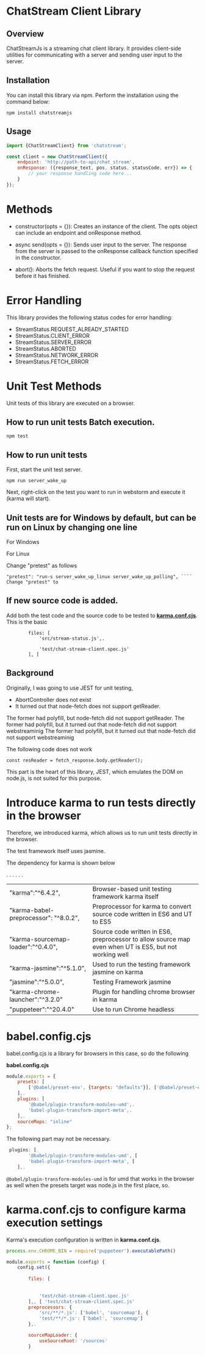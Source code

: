 # ChatStream Client Library

## Overview

ChatStreamJs is a streaming chat client library. It provides client-side utilities for communicating with a server and sending user input to the server.

## Installation

You can install this library via npm. Perform the installation using the command below:

```shell
npm install chatstreamjs
```
## Usage

```js
import {ChatStreamClient} from 'chatstream';

const client = new ChatStreamClient({
    endpoint: 'http://path-to-api/chat_stream',
    onResponse: ({response_text, pos, status, statusCode, err}) => {
        // your response handling code here...
    }
});

```

# Methods

- constructor(opts = {}): Creates an instance of the client. The opts object can include an endpoint and onResponse method.

- async send(opts = {}): Sends user input to the server. The response from the server is passed to the onResponse callback function specified in the constructor.

- abort(): Aborts the fetch request. Useful if you want to stop the request before it has finished.

# Error Handling

This library provides the following status codes for error handling:

- StreamStatus.REQUEST_ALREADY_STARTED
- StreamStatus.CLIENT_ERROR
- StreamStatus.SERVER_ERROR
- StreamStatus.ABORTED
- StreamStatus.NETWORK_ERROR
- StreamStatus.FETCH_ERROR


# Unit Test Methods

Unit tests of this library are executed on a browser.

## How to run unit tests Batch execution.

```
npm test
```

## How to run unit tests

First, start the unit test server.

```
npm run server_wake_up
```

Next, right-click on the test you want to run in webstorm and execute it (karma will start).

## Unit tests are for Windows by default, but can be run on Linux by changing one line

For Windows



For Linux

Change "pretest" as follows

```
"pretest": "run-s server_wake_up_linux server_wake_up_polling", ```` Change "pretest" to
```


## If new source code is added.

Add both the test code and the source code to be tested to **[karma.conf.cjs](karma.conf.cjs)**.
This is the basic

```
        files: [
            'src/stream-status.js',.
            
            'test/chat-stream-client.spec.js'
        ], [
```

## Background

Originally, I was going to use JEST for unit testing,

- AbortController does not exist 
- It turned out that node-fetch does not support getReader.

The former had polyfill, but node-fetch did not support getReader. The former had polyfill, but it turned out that node-fetch did not support webstreaminig
The former had polyfill, but it turned out that node-fetch did not support webstreaminig

The following code does not work

```
const resReader = fetch_response.body.getReader();
```

This part is the heart of this library,
JEST, which emulates the DOM on node.js, is not suited for this purpose.


# Introduce karma to run tests directly in the browser

Therefore, we introduced karma, which allows us to run unit tests directly in the browser.

The test framework itself uses jasmine.

The dependency for karma is shown below

<table>
	<tr>
		<td>"karma":"^6.4.2",</td>
		<td>Browser-based unit testing framework karma itself</td>.
	</tr>
	<tr>
		<td>"karma-babel-preprocessor": "^8.0.2",</td>
		<td>Preprocessor for karma to convert source code written in ES6 and UT to ES5</td>.
	</tr>
	<tr>
		<td>"karma-sourcemap-loader":"^0.4.0",</td>
		<td>Source code written in ES6, preprocessor to allow source map even when UT is ES5, but not working well</td>.
	</tr>
	<tr>
		<td>"karma-jasmine":"^5.1.0",</td>
		<td>Used to run the testing framework jasmine on karma</td>.
	</tr>
	<tr>
		<td>"jasmine":"^5.0.0",</td>
		<td>Testing Framework jasmine</td>
	</tr>
	<tr>
		<td>"karma-chrome-launcher":"^3.2.0"</td>
		<td>Plugin for handling chrome browser in karma</td>.
	</tr>
	<tr>
		<td>"puppeteer":"^20.4.0"</td>
		<td>Use to run Chrome headless</td>.
	</tr>
</table>


# babel.config.cjs

babel.config.cjs is a library for browsers in this case, so do the following

**babel.config.cjs**

```js
module.exports = {
    presets: [
        ['@babel/preset-env', {targets: "defaults"}], ['@babel/preset-env', {targets: "defaults"}
    ],.
    plugins: [
        '@babel/plugin-transform-modules-umd',.
        'babel-plugin-transform-import-meta',.
    ],.
    sourceMaps: "inline"
};
```

The following part may not be necessary.

```js
 plugins: [
        '@babel/plugin-transform-modules-umd', [
        'babel-plugin-transform-import-meta', [
    ],.
```

`@babel/plugin-transform-modules-umd` is for umd that works in the browser as well when the presets target was node.js in the first place, so.

# karma.conf.cjs to configure karma execution settings

Karma's execution configuration is written in **karma.conf.cjs**.

```cjs
process.env.CHROME_BIN = require('puppeteer').executablePath()

module.exports = function (config) {
    config.set({
        
        files: [
            
            
            'test/chat-stream-client.spec.js'
        ],, [ 'test/chat-stream-client.spec.js'
        preprocessors: {
            'src/**/*.js': ['babel', 'sourcemap'], {
            'test/**/*.js': ['babel', 'sourcemap']
        },.

        sourceMapLoader: {
            useSourceRoot: '/sources'
        }
```

